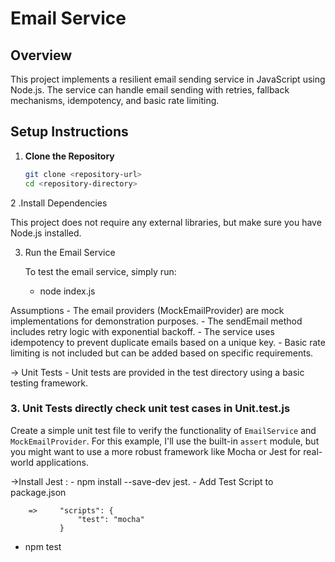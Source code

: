 # Email Service

## Overview

This project implements a resilient email sending service in JavaScript using Node.js. The service can handle email sending with retries, fallback mechanisms, idempotency, and basic rate limiting. 

## Setup Instructions

1. **Clone the Repository**

   ```bash
   git clone <repository-url>
   cd <repository-directory>
2 .Install Dependencies

   This project does not require any external libraries, but make sure you have Node.js installed.

3. Run the Email Service

   To test the email service, simply run:
    - node index.js
  
Assumptions
      - The email providers (MockEmailProvider) are mock implementations for demonstration purposes.
      - The sendEmail method includes retry logic with exponential backoff.
      - The service uses idempotency to prevent duplicate emails based on a unique key.
      - Basic rate limiting is not included but can be added based on specific requirements.


-> Unit Tests
      - Unit tests are provided in the test directory using a basic testing framework.

   ### 3. **Unit Tests**  directly check unit test cases in Unit.test.js

Create a simple unit test file to verify the functionality of `EmailService` and `MockEmailProvider`. For this example, I'll use the built-in `assert` module, but you might want to use a more robust framework like Mocha or Jest for real-world applications.

->Install Jest :
     - npm install --save-dev jest.
     - Add Test Script to package.json

        =>     "scripts": {
                   "test": "mocha"
               }

- npm test
